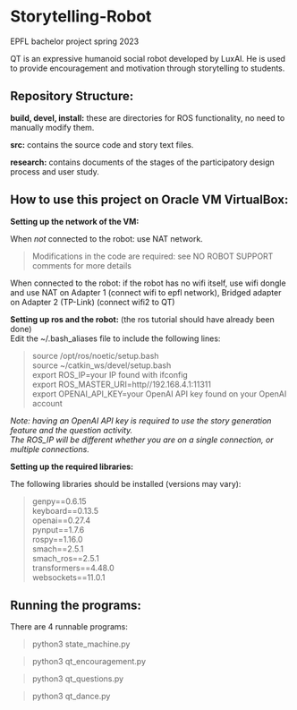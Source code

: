 # Storytelling-Robot
EPFL bachelor project spring 2023

QT is an expressive humanoid social robot developed by LuxAI. He is used to provide encouragement and motivation through storytelling to students. 

## Repository Structure: ##
**build, devel, install:** these are directories for ROS functionality, no need to manually modify them. 

**src:** contains the source code and story text files.

**research:** contains documents of the stages of the participatory design process and user study. 

## How to use this project on Oracle VM VirtualBox: 

**Setting up the network of the VM:**  

When *not* connected to the robot: use NAT network. 
>Modifications in the code are required: see NO ROBOT SUPPORT comments for more details 

When connected to the robot: if the robot has no wifi itself, use wifi dongle and use NAT on Adapter 1 (connect wifi to epfl network), Bridged adapter on Adapter 2 (TP-Link) (connect wifi2 to QT)

**Setting up ros and the robot:** (the ros tutorial should have already been done)  
Edit the ~/.bash_aliases file to include the following lines: 

>source /opt/ros/noetic/setup.bash  
source ~/catkin_ws/devel/setup.bash  
export ROS_IP=your IP found with ifconfig  
export ROS_MASTER_URI=http//192.168.4.1:11311  
export OPENAI_API_KEY=your OpenAI API key found on your OpenAI account  

*Note: having an OpenAI API key is required to use the story generation feature and the question activity.  
The ROS_IP will be different whether you are on a single connection, or multiple connections.*

**Setting up the required libraries:**  

The following libraries should be installed (versions may vary): 
>genpy==0.6.15  
keyboard==0.13.5  
openai==0.27.4  
pynput==1.7.6  
rospy==1.16.0  
smach==2.5.1  
smach_ros==2.5.1  
transformers==4.48.0   
websockets==11.0.1  


## Running the programs:  
There are 4 runnable programs: 
>python3 state_machine.py  

>python3 qt_encouragement.py  

>python3 qt_questions.py

>python3 qt_dance.py



